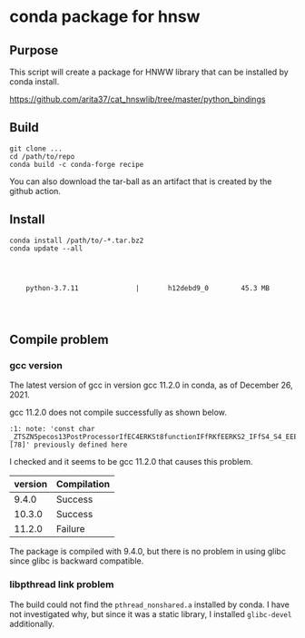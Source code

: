 # conda package for hnsw


## Purpose

This script will create a package for HNWW library
that can be installed by conda install.

https://github.com/arita37/cat_hnswlib/tree/master/python_bindings



## Build

```
git clone ...
cd /path/to/repo
conda build -c conda-forge recipe
```
You can also download the tar-ball as an artifact that is created by the github action.

## Install

```
conda install /path/to/-*.tar.bz2
conda update --all




    python-3.7.11              |       h12debd9_0        45.3 MB
    
    
    

```

## Compile problem
### gcc version
The latest version of gcc in version gcc 11.2.0 in conda,
as of December 26, 2021.

gcc 11.2.0 does not compile successfully as shown below.

```
:1: note: 'const char _ZTSZN5pecos13PostProcessorIfEC4ERKSt8functionIFfRKfEERKS2_IFfS4_S4_EEEd0_UlS4_E_ [78]' previously defined here
```

I checked and it seems to be gcc 11.2.0 that causes this problem.

| version | Compilation |
|---------|-------------|
| 9.4.0   | Success     |
| 10.3.0  | Success     |
| 11.2.0  | Failure     |

The package is compiled with 9.4.0, but there is no problem in using glibc since glibc is backward compatible.

### libpthread link problem
The build could not find the `pthread_nonshared.a` installed by conda.
I have not investigated why, but since it was a static library, I installed `glibc-devel` additionally.
